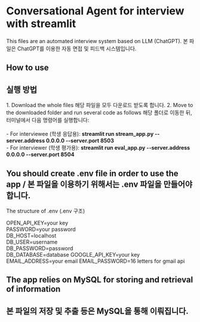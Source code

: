 # Conversational Agent for interview with streamlit 

This files are an automated interview system based on LLM (ChatGPT).
본 파일은 ChatGPT를 이용한 자동 면접 및 피드백 시스템입니다.  

<h2>How to use</h2>
<h2>실행 방법</h2>
1. Download the whole files  
해당 파일을 모두 다운로드 받도록 합니다.
2. Move to the downloaded folder and run several code as follows  
해당 폴더로 이동한 뒤, 터미널에서 다음 명령어를 실행합니다:<br><br>
- For interviewee (학생 응답용): <b>streamlit run stream_app.py --server.address 0.0.0.0 --server.port 8503</b><br>
- For interviewer (학생 평가용): <b>streamlit run eval_app.py --server.address 0.0.0.0 --server.port 8504</b><br>

<h2> You should create .env file in order to use the app / 본 파일을 이용하기 위해서는 .env 파일을 만들어야 합니다.</h2>
The structure of .env (.env 구조)

OPEN_API_KEY=your key  
PASSWORD=your password  
DB_HOST=localhost  
DB_USER=username  
DB_PASSWORD=password  
DB_DATABASE=database
GOOGLE_API_KEY=your key
EMAIL_ADDRESS=your email
EMAIL_PASSWORD=16 letters for gmail api

<h2>The app relies on MySQL for storing and retrieval of information</h2>
<h2>본 파일의 저장 및 추출 등은 MySQL을 통해 이뤄집니다.</h2>
